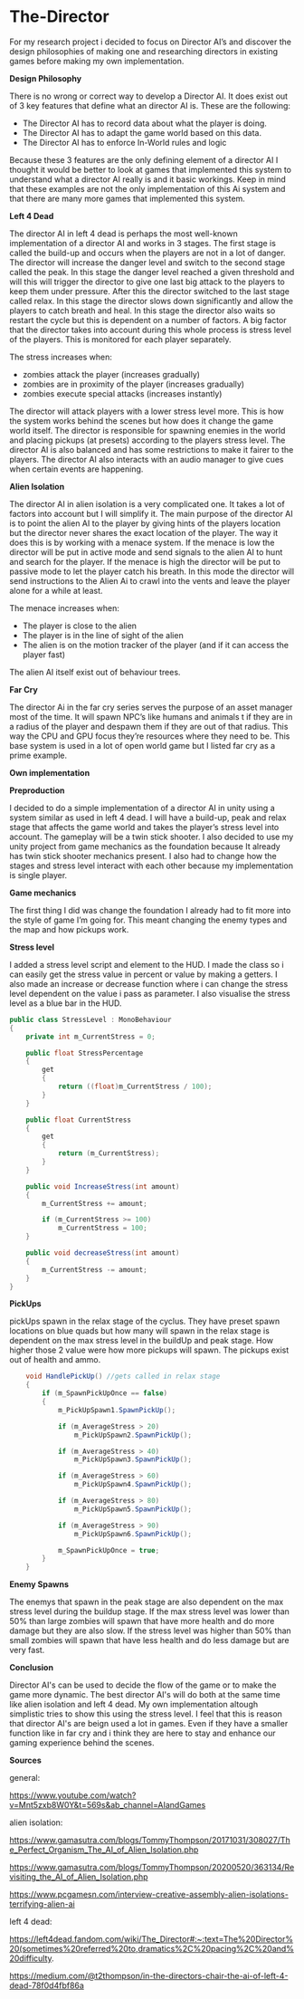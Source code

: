 # The-Director
For my research project i decided to focus on Director AI’s and discover the design philosophies of making one and researching directors in existing games before making my own implementation.

**Design Philosophy**

There is no wrong or correct way to develop a Director AI. It does exist out of 3 key features that define what an director AI is. These are the following:

-	The Director AI has to record data about what the player is doing.
-	The Director AI has to adapt the game world based on this data.
-	The Director AI has to enforce In-World rules and logic

Because these 3 features are the only defining element of a director AI I thought it would be better to look at games that implemented this system to understand what a director AI really is and it basic workings. Keep in mind that these examples are not the only implementation of this Ai system and that there are many more games that implemented this system.

**Left 4 Dead**

The director AI in left 4 dead is perhaps the most well-known implementation of a director AI and works in 3 stages. The first stage is called the build-up and occurs when the players are not in a lot of danger. The director will increase the danger level and switch to the second stage called the peak. In this stage the danger level reached a given threshold and will this will trigger the director to give one last big attack to the players to keep them under pressure. After this the director switched to the last stage called relax. In this stage the director slows down significantly and allow the players to catch breath and heal. In this stage the director also waits so restart the cycle but this is dependent on a number of factors. A big factor that the director takes into account during this whole process is stress level of the players. This is monitored for each player separately. 

The stress increases when:
- zombies attack the player (increases gradually)
- zombies are in proximity of the player (increases gradually)
- zombies execute special attacks (increases instantly)

The director will attack players with a lower stress level more. This is how the system works behind the scenes but how does it change the game world itself. The director is responsible for spawning enemies in the world and placing pickups (at presets) according to the players stress level. The director AI is also balanced and has some restrictions to make it fairer to the players. The director AI also interacts with an audio manager to give cues when certain events are happening. 

**Alien Isolation**

The director AI in alien isolation is a very complicated one. It takes a lot of factors into account but I will simplify it. The main purpose of the director AI is to point the alien AI to the player by giving hints of the players location but the director never shares the exact location of the player. The way it does this is by working with a menace system. If the menace is low the director will be put in active mode and send signals to the alien AI to hunt and search for the player. If the menace is high the director will be put to passive mode to let the player catch his breath. In this mode the director will send instructions to the Alien Ai to crawl into the vents and leave the player alone for a while at least. 

The menace increases when:
- The player is close to the alien
- The player is in the line of sight of the alien
- The alien is on the motion tracker of the player (and if it can access the player fast)

The alien AI itself exist out of behaviour trees.

**Far Cry**

The director Ai in the far cry series serves the purpose of an asset manager most of the time. It will spawn NPC’s like humans and animals t if they are in a radius of the player and despawn them if they are out of that radius. This way the CPU and GPU focus they’re resources where they need to be. This base system is used in a lot of open world game but I listed far cry as a prime example.

**Own implementation**

**Preproduction**

I decided to do a simple implementation of a director AI in unity using a system similar as used in left 4 dead. I will have a build-up, peak and relax stage that affects the game world and takes the player’s stress level into account. The gameplay will be a twin stick shooter. I also decided to use my unity project from game mechanics as the foundation because It already has twin stick shooter mechanics present. I also had to change how the stages and stress level interact with each other because my implementation is single player.

**Game mechanics**

The first thing I did was change the foundation I already had to fit more into the style of game I’m going for. This meant changing the enemy types and the map and how pickups work.

**Stress level**

I added a stress level script and element to the HUD. I made the class so i can easily get the stress value in percent or value by making a getters. I also made an increase or decrease function where i can change the stress level dependent on the value i pass as parameter. I also visualise the stress level as a blue bar in the HUD.

```c#
public class StressLevel : MonoBehaviour
{
    private int m_CurrentStress = 0;

    public float StressPercentage
    {
        get
        {
            return ((float)m_CurrentStress / 100);
        }
    }

    public float CurrentStress
    {
        get
        {
            return (m_CurrentStress);
        }
    }

    public void IncreaseStress(int amount)
    {
        m_CurrentStress += amount;

        if (m_CurrentStress >= 100)
            m_CurrentStress = 100;
    }

    public void decreaseStress(int amount)
    {
        m_CurrentStress -= amount;
    }
}
```

**PickUps**

pickUps spawn in the relax stage of the cyclus. They have preset spawn locations on blue quads but how many will spawn in the relax stage is dependent on the max stress level in the buildUp and peak stage. How higher those 2 value were how more pickups will spawn. The pickups exist out of health and ammo.

```c#
    void HandlePickUp() //gets called in relax stage
    {
        if (m_SpawnPickUpOnce == false)
        {
            m_PickUpSpawn1.SpawnPickUp();

            if (m_AverageStress > 20)
                m_PickUpSpawn2.SpawnPickUp();

            if (m_AverageStress > 40)
                m_PickUpSpawn3.SpawnPickUp();

            if (m_AverageStress > 60)
                m_PickUpSpawn4.SpawnPickUp();

            if (m_AverageStress > 80)
                m_PickUpSpawn5.SpawnPickUp();

            if (m_AverageStress > 90)
                m_PickUpSpawn6.SpawnPickUp();

            m_SpawnPickUpOnce = true;
        }
    }
```

**Enemy Spawns**

The enemys that spawn in the peak stage are also dependent on the max stress level during the buildup stage. If the max stress level was lower than 50% than large zombies will spawn that have more health and do more damage but they are also slow. If the stress level was higher than 50% than small zombies will spawn that have less health and do less damage but are very fast.


**Conclusion**

Director AI's can be used to decide the flow of the game or to make the game more dynamic. The best director AI's will do both at the same time like alien isolation and left 4 dead. My own implementation altough simplistic tries to show this using the stress level. I feel that this is reason that director AI's are beign used a lot in games. Even if they have a smaller function like in far cry and i think they are here to stay and enhance our gaming experience behind the scenes.

**Sources**

general:

https://www.youtube.com/watch?v=Mnt5zxb8W0Y&t=569s&ab_channel=AIandGames

alien isolation:

https://www.gamasutra.com/blogs/TommyThompson/20171031/308027/The_Perfect_Organism_The_AI_of_Alien_Isolation.php

https://www.gamasutra.com/blogs/TommyThompson/20200520/363134/Revisiting_the_AI_of_Alien_Isolation.php

https://www.pcgamesn.com/interview-creative-assembly-alien-isolations-terrifying-alien-ai

left 4 dead:

https://left4dead.fandom.com/wiki/The_Director#:~:text=The%20Director%20(sometimes%20referred%20to,dramatics%2C%20pacing%2C%20and%20difficulty.

https://medium.com/@t2thompson/in-the-directors-chair-the-ai-of-left-4-dead-78f0d4fbf86a





